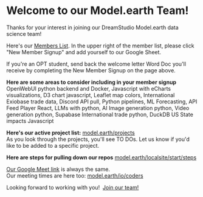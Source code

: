 # Welcome to our Model.earth Team!

Thanks for your interest in joining our DreamStudio Model.earth data science team!

Here's our [Members List](../). In the upper right of the member list, please click "New Member Signup" and add yourself to our Google Sheet.

If you're an OPT student, send back the welcome letter Word Doc you'll receive by completing the New Member Signup on the page above.

**Here are some areas to consider including in your member signup**
OpenWebUI python backend and Docker, Javascript with eCharts visualizations, D3 chart javascript, Leaflet map colors, International Exiobase trade data, Discord API pull, Python pipelines, ML Forecasting, API Feed Player React, LLMs with python, AI Image generation python, Video generation python, Supabase International trade python, DuckDB US State impacts Javascript

**Here's our active project list:** [model.earth/projects](https://model.earth/projects)  
As you look through the projects, you'll see TO DOs.
Let us know if you'd like to be added to a specific project.

**Here are steps for pulling down our repos**
[model.earth/localsite/start/steps](https://model.earth/localsite/start/steps)

[Our Google Meet link](model.earth/io/coders) is always the same.  
Our meeting times are here too: [model.earth/io/coders](https://model.earth/io/coders)


Looking forward to working with you! &nbsp;[Join our team!](../)